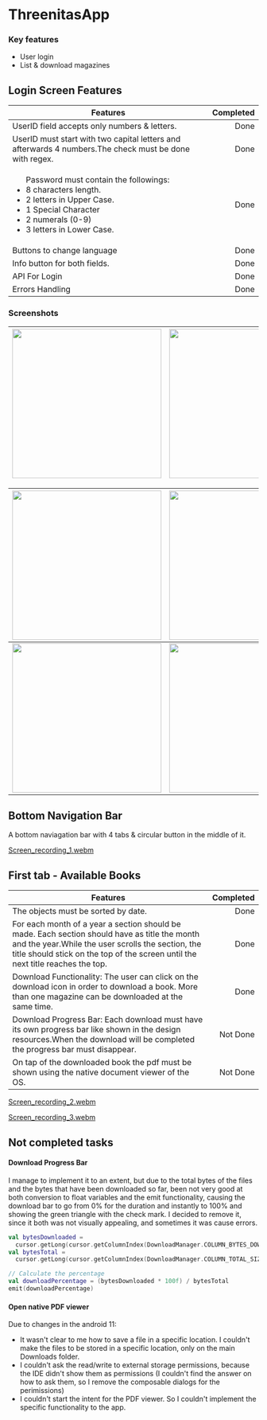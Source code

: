 # ThreenitasApp

### Key features
<ul> 
<li>User login</li>
<li>List & download magazines</li> 
</ul>


## Login Screen Features
| Features | Completed |
| -------- |----------:|
|UserID field accepts only numbers & letters.| Done |
|UserID must start with two capital letters and afterwards 4 numbers.The check must be done with regex.| Done  |
|<ul>Password must contain the followings:<li>8 characters length.</li><li>2 letters in Upper Case.</li><li>1 Special Character</li><li>2 numerals (0-9)</li><li>3 letters in Lower Case.</li></ul>| Done |
|Buttons to change language| Done |
|Info button for both fields.| Done |
|API For Login| Done |
|Errors Handling| Done |
### Screenshots
|<img src="https://github.com/Darfune/ThreenitasApp/blob/master/screenshots/Screenshot1.png" width="300"> | <img src="https://github.com/Darfune/ThreenitasApp/blob/master/screenshots/Screenshot2.png" width="300"> | <img src="https://github.com/Darfune/ThreenitasApp/blob/master/screenshots/Screenshot3.png" width="300"> |
|:-:|:-:|:-:|

| <img src="https://github.com/Darfune/ThreenitasApp/blob/master/screenshots/Screenshot4.png" width="300"> | <img src="https://github.com/Darfune/ThreenitasApp/blob/master/screenshots/Screenshot5.png" width="300"> | <img src="https://github.com/Darfune/ThreenitasApp/blob/master/screenshots/Screenshot6.png" width="300"> |
|:-:|:-:|:-|
| <img src="https://github.com/Darfune/ThreenitasApp/blob/master/screenshots/Screenshot7.png" width="300"> | <img src="https://github.com/Darfune/ThreenitasApp/blob/master/screenshots/Screenshot8.png" width="300"> |

## Bottom Navigation Bar
A bottom naviagation bar with 4 tabs & circular button in the middle of it.

[Screen_recording_1.webm](https://github.com/Darfune/ThreenitasApp/assets/72785430/e1aad135-06ad-4113-8599-3845e21faec2)

## First tab - Available Books

| Features | Completed |
| -------- |----------:|
| The objects must be sorted by date.| Done |
|For each month of a year a section should be made. Each section should have as title the month and the year.While the user scrolls the section, the title should stick on the top of the screen until the next title reaches the top.| Done |
| Download Functionality: The user can click on the download icon in order to download a book. More than one magazine can be downloaded at the same time. | Done |
| Download Progress Bar: Each download must have its own progress bar like shown in the design resources.When the download will be completed the progress bar must disappear. | Not Done |
| On tap of the downloaded book the pdf must be shown using the native document viewer of the OS. | Not Done |



[Screen_recording_2.webm](https://github.com/Darfune/ThreenitasApp/assets/72785430/869cf056-10d9-49c5-a72d-efc5be9a443e)


[Screen_recording_3.webm](https://github.com/Darfune/ThreenitasApp/assets/72785430/c331521d-a25f-43bb-95a8-7b7d325d7794)


## Not completed tasks
#### Download Progress Bar
I manage to implement it to an extent, but due to the total bytes of the files and the bytes that have been downloaded so far, been not very good at both conversion to float variables and the emit functionality, causing the download bar to go from 0% for the duration and instantly to 100% and showing the green triangle with the check mark. I decided to remove it, since it both was not visually appealing, and sometimes it was cause errors.
```kt
val bytesDownloaded =
  cursor.getLong(cursor.getColumnIndex(DownloadManager.COLUMN_BYTES_DOWNLOADED_SO_FAR))
val bytesTotal =
  cursor.getLong(cursor.getColumnIndex(DownloadManager.COLUMN_TOTAL_SIZE_BYTES))

// Calculate the percentage
val downloadPercentage = (bytesDownloaded * 100f) / bytesTotal
emit(downloadPercentage)
```

#### Open native PDF viewer
Due to changes in the android 11:
* It wasn't clear to me how to save a file in a specific location. I couldn't make the files to be stored in a specific location, only on the main Downloads folder.
* I couldn't ask the read/write to external storage permissions, because the IDE didn't show them as permissions (I couldn't find the answer on how to ask them, so I remove the composable dialogs for the perimissions)
* I couldn't start the intent for the PDF viewer.
So I couldn't implement the specific functionality to the app.
